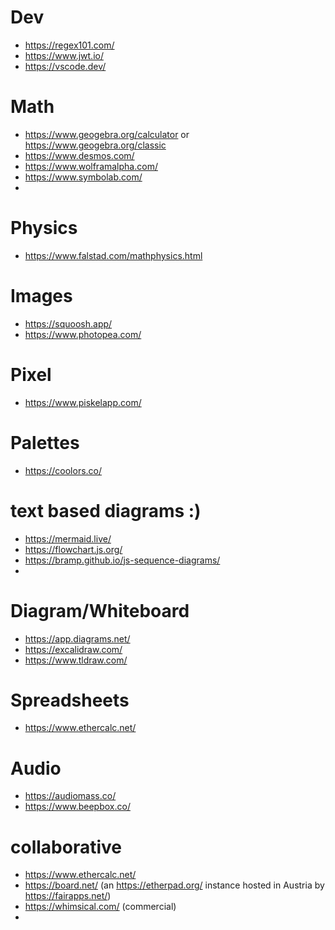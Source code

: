 # Dev
* https://regex101.com/
* https://www.jwt.io/
* https://vscode.dev/

# Math
* https://www.geogebra.org/calculator or https://www.geogebra.org/classic
* https://www.desmos.com/
* https://www.wolframalpha.com/
* https://www.symbolab.com/
* 

# Physics
* https://www.falstad.com/mathphysics.html

# Images
* https://squoosh.app/
* https://www.photopea.com/

# Pixel
* https://www.piskelapp.com/

# Palettes
* https://coolors.co/

# text based diagrams :)
* https://mermaid.live/
* https://flowchart.js.org/
* https://bramp.github.io/js-sequence-diagrams/
* 

# Diagram/Whiteboard
* https://app.diagrams.net/
* https://excalidraw.com/
* https://www.tldraw.com/

# Spreadsheets
* https://www.ethercalc.net/

# Audio
* https://audiomass.co/
* https://www.beepbox.co/

# collaborative
* https://www.ethercalc.net/
* https://board.net/ (an https://etherpad.org/ instance hosted in Austria by https://fairapps.net/)
* https://whimsical.com/ (commercial)
* 
